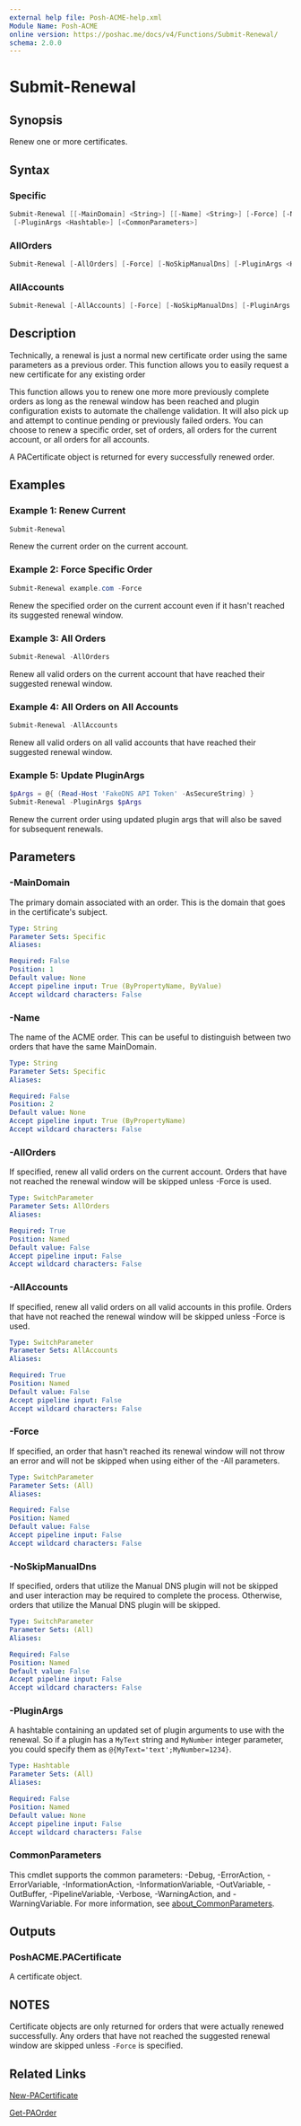 ```yaml
---
external help file: Posh-ACME-help.xml
Module Name: Posh-ACME
online version: https://poshac.me/docs/v4/Functions/Submit-Renewal/
schema: 2.0.0
---
```


# Submit-Renewal

## Synopsis

Renew one or more certificates.

## Syntax

### Specific

```powershell
Submit-Renewal [[-MainDomain] <String>] [[-Name] <String>] [-Force] [-NoSkipManualDns]
 [-PluginArgs <Hashtable>] [<CommonParameters>]
```

### AllOrders

```powershell
Submit-Renewal [-AllOrders] [-Force] [-NoSkipManualDns] [-PluginArgs <Hashtable>] [<CommonParameters>]
```

### AllAccounts

```powershell
Submit-Renewal [-AllAccounts] [-Force] [-NoSkipManualDns] [-PluginArgs <Hashtable>] [<CommonParameters>]
```

## Description

Technically, a renewal is just a normal new certificate order using the same parameters as a previous order. This function allows you to easily request a new certificate for any existing order

This function allows you to renew one more more previously complete orders as long as the renewal window has been reached and plugin configuration exists to automate the challenge validation. It will also pick up and attempt to continue pending or previously failed orders. You can choose to renew a specific order, set of orders, all orders for the current account, or all orders for all accounts.

A PACertificate object is returned for every successfully renewed order.

## Examples

### Example 1: Renew Current

```powershell
Submit-Renewal
```

Renew the current order on the current account.

### Example 2: Force Specific Order

```powershell
Submit-Renewal example.com -Force
```

Renew the specified order on the current account even if it hasn't reached its suggested renewal window.

### Example 3: All Orders

```powershell
Submit-Renewal -AllOrders
```

Renew all valid orders on the current account that have reached their suggested renewal window.

### Example 4: All Orders on All Accounts

```powershell
Submit-Renewal -AllAccounts
```

Renew all valid orders on all valid accounts that have reached their suggested renewal window.

### Example 5: Update PluginArgs

```powershell
$pArgs = @{ (Read-Host 'FakeDNS API Token' -AsSecureString) }
Submit-Renewal -PluginArgs $pArgs
```

Renew the current order using updated plugin args that will also be saved for subsequent renewals.

## Parameters

### -MainDomain
The primary domain associated with an order.
This is the domain that goes in the certificate's subject.

```yaml
Type: String
Parameter Sets: Specific
Aliases:

Required: False
Position: 1
Default value: None
Accept pipeline input: True (ByPropertyName, ByValue)
Accept wildcard characters: False
```

### -Name
The name of the ACME order.
This can be useful to distinguish between two orders that have the same MainDomain.

```yaml
Type: String
Parameter Sets: Specific
Aliases:

Required: False
Position: 2
Default value: None
Accept pipeline input: True (ByPropertyName)
Accept wildcard characters: False
```

### -AllOrders
If specified, renew all valid orders on the current account.
Orders that have not reached the renewal window will be skipped unless -Force is used.

```yaml
Type: SwitchParameter
Parameter Sets: AllOrders
Aliases:

Required: True
Position: Named
Default value: False
Accept pipeline input: False
Accept wildcard characters: False
```

### -AllAccounts
If specified, renew all valid orders on all valid accounts in this profile.
Orders that have not reached the renewal window will be skipped unless -Force is used.

```yaml
Type: SwitchParameter
Parameter Sets: AllAccounts
Aliases:

Required: True
Position: Named
Default value: False
Accept pipeline input: False
Accept wildcard characters: False
```

### -Force
If specified, an order that hasn't reached its renewal window will not throw an error and will not be skipped when using either of the -All parameters.

```yaml
Type: SwitchParameter
Parameter Sets: (All)
Aliases:

Required: False
Position: Named
Default value: False
Accept pipeline input: False
Accept wildcard characters: False
```

### -NoSkipManualDns
If specified, orders that utilize the Manual DNS plugin will not be skipped and user interaction may be required to complete the process.
Otherwise, orders that utilize the Manual DNS plugin will be skipped.

```yaml
Type: SwitchParameter
Parameter Sets: (All)
Aliases:

Required: False
Position: Named
Default value: False
Accept pipeline input: False
Accept wildcard characters: False
```

### -PluginArgs
A hashtable containing an updated set of plugin arguments to use with the renewal.
So if a plugin has a `MyText` string and `MyNumber` integer parameter, you could specify them as `@{MyText='text';MyNumber=1234}`.

```yaml
Type: Hashtable
Parameter Sets: (All)
Aliases:

Required: False
Position: Named
Default value: None
Accept pipeline input: False
Accept wildcard characters: False
```

### CommonParameters

This cmdlet supports the common parameters: -Debug, -ErrorAction, -ErrorVariable, -InformationAction, -InformationVariable, -OutVariable, -OutBuffer, -PipelineVariable, -Verbose, -WarningAction, and -WarningVariable. For more information, see [about_CommonParameters](http://go.microsoft.com/fwlink/?LinkID=113216).

## Outputs

### PoshACME.PACertificate
A certificate object.

## NOTES

Certificate objects are only returned for orders that were actually renewed successfully. Any orders that have not reached the suggested renewal window are skipped unless `-Force` is specified.

## Related Links

[New-PACertificate](New-PACertificate.md)

[Get-PAOrder](Get-PAOrder.md)
